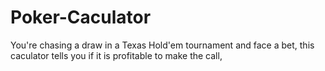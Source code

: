 # Poker-Caculator
You're chasing a draw in a Texas Hold'em tournament and face a bet, this caculator tells you if it is profitable to make the call,
